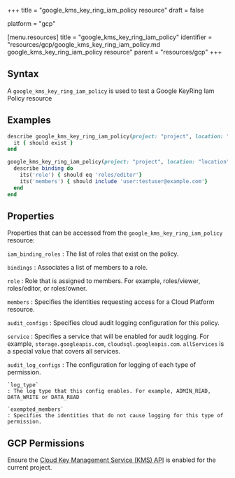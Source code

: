 +++
title = "google_kms_key_ring_iam_policy resource"
draft = false

platform = "gcp"

[menu.resources]
    title = "google_kms_key_ring_iam_policy"
    identifier = "resources/gcp/google_kms_key_ring_iam_policy.md google_kms_key_ring_iam_policy resource"
    parent = "resources/gcp"
+++

## Syntax

A `google_kms_key_ring_iam_policy` is used to test a Google KeyRing Iam Policy resource

## Examples

```ruby
describe google_kms_key_ring_iam_policy(project: "project", location: "location", key_ring_name: "key_ring_name") do
  it { should exist }
end

google_kms_key_ring_iam_policy(project: "project", location: "location", key_ring_name: "key_ring_name").bindings.each do |binding|
  describe binding do
    its('role') { should eq 'roles/editor'}
    its('members') { should include 'user:testuser@example.com'}
  end
end
```

## Properties

Properties that can be accessed from the `google_kms_key_ring_iam_policy` resource:

`iam_binding_roles`
: The list of roles that exist on the policy.

`bindings`
: Associates a list of members to a role.

  `role`
  : Role that is assigned to members. For example, roles/viewer, roles/editor, or roles/owner.

  `members`
  : Specifies the identities requesting access for a Cloud Platform resource.

`audit_configs`
: Specifies cloud audit logging configuration for this policy.

  `service`
  : Specifies a service that will be enabled for audit logging. For example, `storage.googleapis.com`, `cloudsql.googleapis.com`. `allServices`  is a special value that covers all services.

  `audit_log_configs`
  : The configuration for logging of each type of permission.

    `log_type`
    : The log type that this config enables. For example, ADMIN_READ, DATA_WRITE or DATA_READ

    `exempted_members`
    : Specifies the identities that do not cause logging for this type of permission.

## GCP Permissions

Ensure the [Cloud Key Management Service (KMS) API](https://console.cloud.google.com/apis/library/cloudkms.googleapis.com/) is enabled for the current project.
